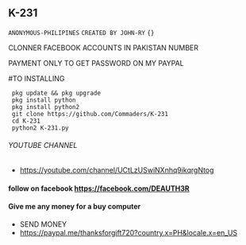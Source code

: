 ## K-231


`ANONYMOUS-PHILIPINES` `CREATED BY JOHN-RY` `{}`

CLONNER FACEBOOK ACCOUNTS IN PAKISTAN NUMBER

PAYMENT ONLY TO GET PASSWORD ON MY PAYPAL

#TO INSTALLING

```
 pkg update && pkg upgrade
 pkg install python
 pkg install python2
 git clone https://github.com/Commaders/K-231
 cd K-231
 python2 K-231.py
```

###### YOUTUBE CHANNEL 
* https://youtube.com/channel/UCtLzUSwiNXnhq9ikqrgNtog

#### follow on facebook https://facebook.com/DEAUTH3R

#### Give me any money for a buy computer
* SEND MONEY
* https://paypal.me/thanksforgift720?country.x=PH&locale.x=en_US
